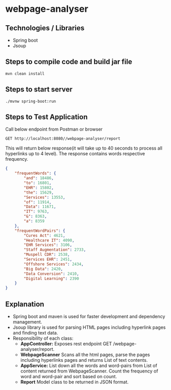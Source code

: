 # webpage-analyser

## Technologies / Libraries

- Spring boot
- Jsoup

## Steps to compile code and build jar file
```
mvn clean install
```

## Steps to start server
```
./mvnw spring-boot:run
```

## Steps to Test Application
Call below endpoint from Postman or browser
```
GET http://localhost:8080//webpage-analyser/report
```
This will return below response(it will take up to 40 seconds to process all hyperlinks up to 4 level). The response contains words respective frequency.
```json
{
    "frequentWords": {
        "and": 18486,
        "to": 16801,
        "EHR": 15802,
        "the": 15629,
        "Services": 13553,
        "of": 11914,
        "Data": 11671,
        "IT": 9763,
        "&": 8363,
        "a": 8359
    },
    "frequentWordPairs": {
        "Cures Act": 4621,
        "Healthcare IT": 4090,
        "EHR Services": 3106,
        "Staff Augmentation": 2733,
        "Muspell CDR": 2538,
        "Services EHR": 2451,
        "Offshore Services": 2434,
        "Big Data": 2420,
        "Data Conversion": 2410,
        "Digital Learning": 2390
    }
}
```


## Explanation
- Spring boot and maven is used for faster development and dependency management.
- Jsoup library is used for parsing HTML pages including hyperlink pages and finding text data.
- Responsibility of each class:
    - **AppController:** Exposes rest endpoint GET /webpage-analyser/report.
    - **WebpageScanner** Scans all the html pages, parse the pages including hyperlinks pages and returns List of text contents.
    - **AppService:** List down all the words and word-pairs from List of content returned from WebpageScanner. Count the frequency of word and word-pair and sort based on count.
    - **Report** Model class to be returned in JSON format.